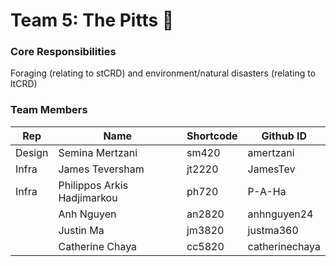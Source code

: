 # Team 5: The Pitts 💪

### Core Responsibilities
Foraging (relating to stCRD) and environment/natural disasters (relating to ltCRD)

### Team Members

| Rep | Name      | Shortcode | Github ID |
| - | --------- | --------- | --------- |
| Design | Semina Mertzani | sm420 | amertzani |
| Infra | James Teversham | jt2220 | JamesTev |
| Infra  | Philippos Arkis Hadjimarkou | ph720 | P-A-Ha |
| | Anh Nguyen | an2820 | anhnguyen24 |
| | Justin Ma | jm3820 | justma360 |
| | Catherine Chaya | cc5820 | catherinechaya |
